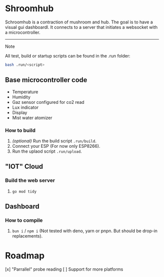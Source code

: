 # Shroomhub

Schroomhub is a contraction of mushroom and hub. The goal is to have a visual gui dashboardl. It connects to a server that initiates a websocket with a microcontroller.

---

> [!NOTE]
>
> All test, build or startup scripts can be found in the .run folder:
>
> ```bash
> bash .run/<script>
> ```

## Base microcontroller code

- Temperature
- Humidity
- Gaz sensor configured for co2 read
- Lux indicator
- Display
- Mist water atomizer

### How to build

1. _(optional)_ Run the build script `.run/build`.
2. Connect your ESP (For now only ESP8266).
3. Run the uplaod script `.run/upload`.

## "IOT" Cloud

### Build the web server

1. `go mod tidy`

## Dashboard

### How to compile

1. `bun i` / `npm i` (Not tested with deno, yarn or pnpn. But should be drop-in replacements).

# Roadmap

[x] "Parrallel" probe reading
[ ] Support for more platforms
